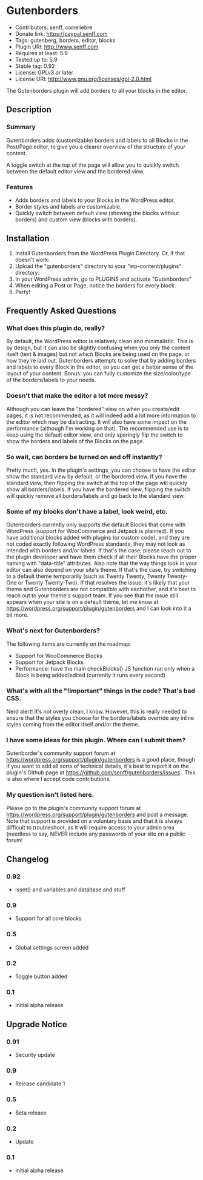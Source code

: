 # Gutenborders
* Contributors: senff, correliebre
* Donate link: https://paypal.senff.com
* Tags: gutenberg, borders, editor, blocks
* Plugin URI: http://www.senff.com
* Requires at least: 5.9
* Tested up to: 5.9
* Stable tag: 0.92
* License: GPLv3 or later
* License URI: http://www.gnu.org/licenses/gpl-2.0.html

The Gutenborders plugin will add borders to all your blocks in the editor.


## Description

### Summary

Gutenborders adds (customizable) borders and labels to all Blocks in the Post/Page editor, to give you a clearer overview of the structure of your content.

A toggle switch at the top of the page will allow you to quickly switch between the default editor view and the bordered view.


### Features

* Adds borders and labels to your Blocks in the WordPress editor.
* Border styles and labels are customizable.
* Quickly switch between default view (showing the blocks without borders) and custom view (blocks with borders).

## Installation 

1. Install Gutenborders from the WordPress Plugin Directory. Or, if that doesn't work:
2. Upload the "gutenborders" directory to your "wp-content/plugins" directory.
3. In your WordPress admin, go to PLUGINS and activate "Gutenborders"
4. When editing a Post or Page, notice the borders for every block.
5. Party!


## Frequently Asked Questions

### What does this plugin do, really?

By default, the WordPress editor is relatively clean and minimalistic. This is by design, but it can also be slightly confusing when you *only* the content itself (text & images) but not *which* Blocks are being used on the page, or how they're laid out. 
Gutenborders attempts to solve that by adding borders and labels to every Block in the editor, so you can get a better sense of the layout of your content.
Bonus: you can fully customize the size/color/type of the borders/labels to your needs.

### Doesn't that make the editor a lot more messy?

Although you can leave the "bordered" view on when you create/edit pages, it is not recommended, as it will indeed add a lot more information to the editor which may be distracting. It will also have some impact on the performance (although I'm working on that). The recommended use is to keep using the default editor view, and only sparingly flip the switch to show the borders and labels of the Blocks on the page.

### So wait, can borders be turned on and off instantly?

Pretty much, yes. In the plugin's settings, you can choose to have the editor show the standard view by default, or the bordered view. If you have the standard view, then flipping the switch at the top of the page will quickly show all borders/labels. If you have the bordered view, flipping the switch will quickly remove all borders/labels and go back to the standard view.

### Some of my blocks don't have a label, look weird, etc.

Gutenborders currently only supports the default Blocks that come with WordPress (support for WooCommerce and Jetpack is planned). If you have additional blocks added with plugins (or custom code), and they are not coded exactly following WordPress standards, they may not look as intended with borders and/or labels. If that's the case, please reach out to the plugin developer and have them check if all their Blocks have the proper naming with "data-title" attributes.
Also note that the way things look in your editor can also depend on your site's theme. If that's the case, try switching to a default theme temporarily (such as Twenty Twenty, Twenty Twenty-One or Twenty Twenty-Two).
If that resolves the issue, it's likely that your theme and Gutenborders are not compatible with eachother, and it's best to reach out to your theme's support team.
If you see that the issue still appears when your site is on a default theme, let me know at https://wordpress.org/support/plugin/gutenborders and I can look into it a bit more.

### What's next for Gutenborders?

The following items are currently on the roadmap:

* Support for WooCommerce Blocks
* Support for Jetpack Blocks
* Performance: have the main checkBlocks() JS function run only when a Block is being added/edited (currently it runs every second)

### What's with all the "!important" things in the code? That's bad CSS.

Nerd alert! It's not overly clean, I know. However, this is really needed to ensure that the styles you choose for the borders/labels override any inline styles coming from the editor itself and/or the theme.

### I have some ideas for this plugin. Where can I submit them?

Gutenborder's community support forum at https://wordpress.org/support/plugin/gutenborders is a good place, though if you want to add all sorts of technical details, it's best to report it on the plugin's Github page at https://github.com/senff/gutenborders/issues . This is also where I accept code contributions.

### My question isn't listed here.

Please go to the plugin's community support forum at https://wordpress.org/support/plugin/gutenborders and post a message. Note that support is provided on a voluntary basis and that it is always difficult to troubleshoot, as it will require access to your admin area (needless to say, NEVER include any passwords of your site on a public forum!


## Changelog

### 0.92
* isset() and variables and database and stuff

### 0.9 
* Support for all core blocks

### 0.5 
* Global settings screen added

### 0.2 
* Toggle button added

### 0.1 
* Initial alpha release 


## Upgrade Notice 

### 0.91
* Security update

### 0.9 
* Release candidate 1

### 0.5 
* Beta release 

### 0.2 
* Update 

### 0.1 
* Initial alpha release 
